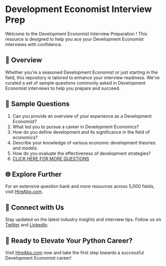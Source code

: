 # Development Economist Interview Prep

Welcome to the Development Economist Interview Preparation ! This resource is designed to help you ace your Development Economist interviews with confidence.

## 🚀 Overview

Whether you're a seasoned Development Economist or just starting in the field, this repository is tailored to enhance your interview readiness. We've curated a set of sample questions commonly asked in Development Economist interviews to help you prepare and succeed.

## 📝 Sample Questions

1. Can you provide an overview of your experience as a Development Economist?
2. What led you to pursue a career in Development Economics?
3. How do you define development and its significance in the field of economics?
4. Describe your knowledge of various economic development theories and models.
5. How do you evaluate the effectiveness of development strategies?
6. [CLICK HERE FOR MORE QUESTIONS](https://hireabo.com/job/7_4_9/Development%20Economist)

## 🌐 Explore Further

For an extensive question bank and more resources across 5,000 fields, visit [HireAbo.com](https://www.hireabo.com).

## 📱 Connect with Us

Stay updated on the latest industry insights and interview tips. Follow us on [Twitter](https://twitter.com/hireabo) and [LinkedIn](https://www.linkedin.com/in/hire-abo-3609972a8/).

## 🚀 Ready to Elevate Your Python Career?

Visit [HireAbo.com](https://www.hireabo.com) now and take the first step towards a successful Development Economist career!